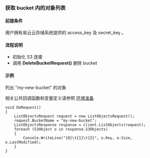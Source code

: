 ### 获取 bucket 内的对象列表

#### 前提条件

用户拥有易云云存储系统提供的 access_key 及 secret_key 。

#### 流程说明

* 初始化 S3 连接
* 调用 **DeleteBucketRequest()** 删除 bucket

#### 示例

列出 "my-new-bucket" 的对象

相关公共回调函数和变量定义请参照 [环境准备](../prepare.md)
```
void DoRequest()
{
    ListObjectsRequest request = new ListObjectsRequest();
    request.BucketName = "my-new-bucket";
    ListObjectsResponse response = client.ListObjects(request);
    foreach (S3Object o in response.S3Objects)
    {
        Console.WriteLine("{0}\t{1}\t{2}", o.Key, o.Size, o.LastModified);
    }
}
```

